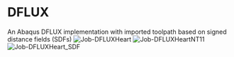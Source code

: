 # DFLUX
An Abaqus DFLUX implementation with imported toolpath based on signed distance fields (SDFs)
![Job-DFLUXHeart](https://github.com/user-attachments/assets/b434d6b8-f42d-4892-902c-c1dacec28f06)
![Job-DFLUXHeartNT11](https://github.com/user-attachments/assets/dbc5d002-08d3-41de-ab59-551c33097c24)
![Job-DFLUXHeart_SDF](https://github.com/user-attachments/assets/cc26518c-c7b0-4151-9cf9-1bbd7561ac0b)
